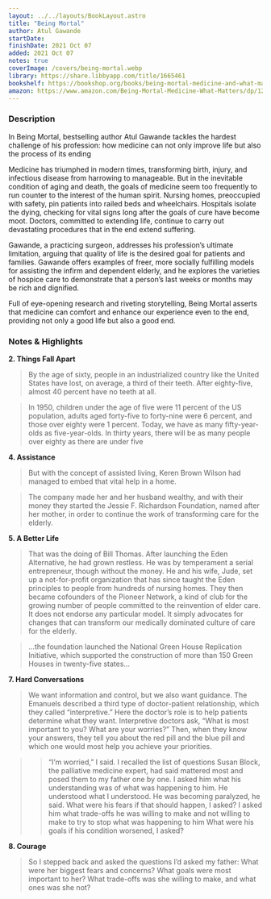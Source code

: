 ```yaml
---
layout: ../../layouts/BookLayout.astro
title: "Being Mortal"
author: Atul Gawande
startDate:
finishDate: 2021 Oct 07
added: 2021 Oct 07
notes: true
coverImage: /covers/being-mortal.webp
library: https://share.libbyapp.com/title/1665461
bookshelf: https://bookshop.org/books/being-mortal-medicine-and-what-matters-in-the-end/9781250076229
amazon: https://www.amazon.com/Being-Mortal-Medicine-What-Matters/dp/1250076226/
---
```


### Description
In Being Mortal, bestselling author Atul Gawande tackles the hardest challenge of his profession: how medicine can not only improve life but also the process of its ending

Medicine has triumphed in modern times, transforming birth, injury, and infectious disease from harrowing to manageable. But in the inevitable condition of aging and death, the goals of medicine seem too frequently to run counter to the interest of the human spirit. Nursing homes, preoccupied with safety, pin patients into railed beds and wheelchairs. Hospitals isolate the dying, checking for vital signs long after the goals of cure have become moot. Doctors, committed to extending life, continue to carry out devastating procedures that in the end extend suffering.

Gawande, a practicing surgeon, addresses his profession’s ultimate limitation, arguing that quality of life is the desired goal for patients and families. Gawande offers examples of freer, more socially fulfilling models for assisting the infirm and dependent elderly, and he explores the varieties of hospice care to demonstrate that a person’s last weeks or months may be rich and dignified.

Full of eye-opening research and riveting storytelling, Being Mortal asserts that medicine can comfort and enhance our experience even to the end, providing not only a good life but also a good end.

### Notes & Highlights
**2. Things Fall Apart**
> By the age of sixty, people in an industrialized country like the United States have lost, on average, a third of their teeth. After eighty-five, almost 40 percent have no teeth at all.

> In 1950, children under the age of five were 11 percent of the US population, adults aged forty-five to forty-nine were 6 percent, and those over eighty were 1 percent. Today, we have as many fifty-year-olds as five-year-olds. In thirty years, there will be as many people over eighty as there are under five

**4. Assistance**
> But with the concept of assisted living, Keren Brown Wilson had managed to embed that vital help in a home.

> The company made her and her husband wealthy, and with their money they started the Jessie F. Richardson Foundation, named after her mother, in order to continue the work of transforming care for the elderly.

**5. A Better Life**
> That was the doing of Bill Thomas. After launching the Eden Alternative, he had grown restless. He was by temperament a serial entrepreneur, though without the money. He and his wife, Jude, set up a not-for-profit organization that has since taught the Eden principles to people from hundreds of nursing homes. They then became cofounders of the Pioneer Network, a kind of club for the growing number of people committed to the reinvention of elder care. It does not endorse any particular model. It simply advocates for changes that can transform our medically dominated culture of care for the elderly.

> …the foundation launched the National Green House Replication Initiative, which supported the construction of more than 150 Green Houses in twenty-five states…

**7. Hard Conversations**
> We want information and control, but we also want guidance. The Emanuels described a third type of doctor-patient relationship, which they called “interpretive.” Here the doctor’s role is to help patients determine what they want. Interpretive doctors ask, “What is most important to you? What are your worries?” Then, when they know your answers, they tell you about the red pill and the blue pill and which one would most help you achieve your priorities.

>> “I’m worried,” I said. I recalled the list of questions Susan Block, the palliative medicine expert, had said mattered most and posed them to my father one by one. I asked him what his understanding was of what was happening to him.
He understood what I understood. He was becoming paralyzed, he said.
What were his fears if that should happen, I asked?
I asked him what trade-offs he was willing to make and not willing to make to try to stop what was happening to him
What were his goals if his condition worsened, I asked?

**8. Courage**
>  So I stepped back and asked the questions I’d asked my father: What were her biggest fears and concerns? What goals were most important to her? What trade-offs was she willing to make, and what ones was she not?
